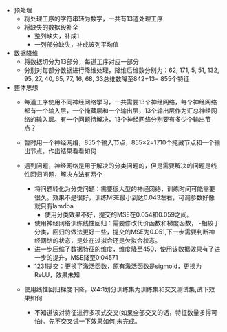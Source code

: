 - 预处理
	- 将处理工序的字符串转为数字，一共有13道处理工序
	- 将缺失的数据段补全
		- 整列缺失，补成1
		- 一列部分缺失，补成该列平均值
- 数据降维
	- 将数据切分为13部分，每道工序对应一部分
	- 分别对每部分数据进行降维处理，降维后维数分别为：62, 171, 5, 51, 132, 95, 27, 40, 65, 77, 16, 68, 33总维数降至842+13= 855个特征
- 整体思想
	- 每道工序使用不同神经网络学习，一共需要13个神经网络，每个神经网络都有一个输入层，一个掩藏层和一个输出层，13个输出层作为汇总神经网络的输入层。有一个问题待解决，13个神经网络分别要有多少个输出节点？
	- 暂时用一个神经网络，855个输入节点，855×2=1710个掩藏节点和一个输出节点。作出结果看看如何
	- 遇到问题，神经网络是用于解决的分类问题的，但是需要解决的问题是线性回归问题，解决方法有两个
		- 将问题转化为分类问题：需要很大型的神经网络，训练时间可能需要很久。效果不是很好，训练MSE最小到达0.043左右，可调参数好像就只有lamdba
			- 使用分类效果不好，提交的MSE在0.054和0.059之间。
		- 使用神经网络训练线性回归：需要修改代价函数和梯度函数，
			-相较于分类，回归的做法更好一些，提交的MSE为0.051,下一步需要判断神经网络的状态，是处在过拟合还是欠拟合状态。
		- 进一步压缩了数据特征的维度，维度降至450，使用该数据效果有了进一步的提升，MSE降至0.04571
		- 1231提交：更换了激活函数，原有激活函数是sigmoid，更换为ReLU，效果未知		










	- 使用线性回归梯度下降，以4:1划分训练集为训练集和交叉测试集,试下效果如何
		- 不知道该对特征进行多项式交叉(如果全部交叉的话，特征数量多得可怕)。先不交叉试一下效果如何,未完成。
		

